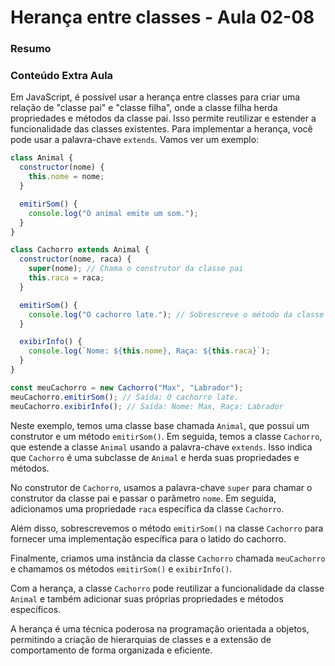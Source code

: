 <!--
Antes de publicar a issue, lembre-se de clicar na aba "Preview", para visualizar se a formatação está correta =)
-->

<!-- Escreva/insira as imagens após essa linha -->

# Herança entre classes - Aula 02-08

### Resumo

### Conteúdo Extra Aula

Em JavaScript, é possível usar a herança entre classes para criar uma relação de "classe pai" e "classe filha", onde a classe filha herda propriedades e métodos da classe pai. Isso permite reutilizar e estender a funcionalidade das classes existentes. Para implementar a herança, você pode usar a palavra-chave `extends`. Vamos ver um exemplo:

```javascript
class Animal {
  constructor(nome) {
    this.nome = nome;
  }

  emitirSom() {
    console.log("O animal emite um som.");
  }
}

class Cachorro extends Animal {
  constructor(nome, raca) {
    super(nome); // Chama o construtor da classe pai
    this.raca = raca;
  }

  emitirSom() {
    console.log("O cachorro late."); // Sobrescreve o método da classe pai
  }

  exibirInfo() {
    console.log(`Nome: ${this.nome}, Raça: ${this.raca}`);
  }
}

const meuCachorro = new Cachorro("Max", "Labrador");
meuCachorro.emitirSom(); // Saída: O cachorro late.
meuCachorro.exibirInfo(); // Saída: Nome: Max, Raça: Labrador
```

Neste exemplo, temos uma classe base chamada `Animal`, que possui um construtor e um método `emitirSom()`. Em seguida, temos a classe `Cachorro`, que estende a classe `Animal` usando a palavra-chave `extends`. Isso indica que `Cachorro` é uma subclasse de `Animal` e herda suas propriedades e métodos.

No construtor de `Cachorro`, usamos a palavra-chave `super` para chamar o construtor da classe pai e passar o parâmetro `nome`. Em seguida, adicionamos uma propriedade `raca` específica da classe `Cachorro`.

Além disso, sobrescrevemos o método `emitirSom()` na classe `Cachorro` para fornecer uma implementação específica para o latido do cachorro.

Finalmente, criamos uma instância da classe `Cachorro` chamada `meuCachorro` e chamamos os métodos `emitirSom()` e `exibirInfo()`.

Com a herança, a classe `Cachorro` pode reutilizar a funcionalidade da classe `Animal` e também adicionar suas próprias propriedades e métodos específicos.

A herança é uma técnica poderosa na programação orientada a objetos, permitindo a criação de hierarquias de classes e a extensão de comportamento de forma organizada e eficiente.
